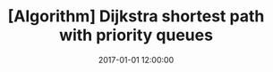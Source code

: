 ---
layout: post
title:  "[Algorithm] Dijkstra shortest path with priority queues" 
date:   2017-01-01 12:00:00
categories: algorithm
---
